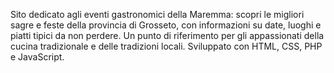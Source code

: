 Sito dedicato agli eventi gastronomici della Maremma: scopri le migliori sagre e feste della provincia di Grosseto, con informazioni su date, luoghi e piatti tipici da non perdere. Un punto di riferimento per gli appassionati della cucina tradizionale e delle tradizioni locali. Sviluppato con HTML, CSS, PHP e JavaScript.
